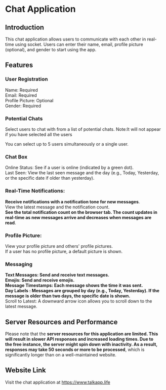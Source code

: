 # Chat Application
## Introduction
This chat application allows users to communicate with each other in real-time using socket. Users can enter their name, email, profile picture (optional), and gender to start using the app.

## Features
### User Registration

Name: Required   
Email: Required  
Profile Picture: Optional  
Gender: Required  
### Potential Chats
Select users to chat with from a list of potential chats.
Note:It will not appear if you have selected all the users

You can select up to 5 users simultaneously or a single user.  
### Chat Box
Online Status: See if a user is online (indicated by a green dot).  
Last Seen: View the last seen message and the day (e.g., Today, Yesterday, or the specific date if older than yesterday).  
### Real-Time Notifications:
**Receive notifications with a notification tone for new messages**.  
View the latest message and the notification count.  
**See the total notification count on the browser tab. The count updates in real-time as new messages arrive and decreases when messages are read**.  
### Profile Picture:
View your profile picture and others' profile pictures.  
If a user has no profile picture, a default picture is shown.  
### Messaging
**Text Messages: Send and receive text messages.**  
**Emojis: Send and receive emojis.**  
**Message Timestamps: Each message shows the time it was sent.**  
**Day Labels  : Messages are grouped by day (e.g., Today, Yesterday). If the message is older than two days, the specific date is shown.**  
Scroll to Latest: A downward arrow icon allows you to scroll down to the latest message.
## Server Resources and Performance
Please note that the **server resources for this application are limited. This will result in slower API responses and increased loading times. Due to the free instance, the server might spin down with inactivity. As a result, responses may take 50 seconds or more to be processed**, which is significantly longer than on a well-maintained website.

## Website Link
Visit the chat application at https://www.talkapp.life 
